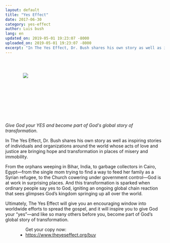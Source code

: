 ```yaml
---
layout: default
title: "Yes Effect"
date: 2017-06-30
category: yes-effect
author: Luis bush
lang: en
updated_on: 2019-05-01 19:23:07 -8000
uploaded_on: 2019-05-01 19:23:07 -8000
excerpt: "In The Yes Effect, Dr. Bush shares his own story as well as inspiring stories of individuals and organizations around the world whose acts of love and justice are bringing hope and transformation in places of misery and immobility. From the orphans weeping in Bihar, India, to garbage collectors in Cairo, Egypt—from the single mom trying to find a way to feed her family as a Syrian refugee, to the Church cowering under government control—God is at work in surprising places. And this transformation is sparked when ordinary people say yes to God, igniting an ongoing global chain reaction that sees glimpses God’s kingdom springing up all over the world."
---
```

<article class="document-container" data-publication-date="{{page.date}}" data-uploaded-on="{{page.uploaded_on}}" data-updated-on="{{page.updated_on}}" data-category="{{page.category}}">
<figure class="pic-left" style="width: 70%; min-width: 300px; max-width: 400px; margin: 4em;">
  <img src="{{ site.baseurl }}/assets/images/2017-06-30/YesEffect_3D.png">
</figure>

<article style="display: block; max-width: 500px; margin-top: 5em; float: left;">
  <p><em>Give God your YES and become part of God's global story of transformation.</em></p>

  <p>In The Yes Effect, Dr. Bush shares his own story as well as inspiring stories of individuals and organizations around the world whose acts of love and justice are bringing hope and transformation in places of misery and immobility.</p>

  <p>From the orphans weeping in Bihar, India, to garbage collectors in Cairo, Egypt—from the single mom trying to find a way to feed her family as a Syrian refugee, to the Church cowering under government control—God is at work in surprising places. And this transformation is sparked when ordinary people say yes to God, igniting an ongoing global chain reaction that sees glimpses God’s kingdom springing up all over the world.</p>

  <p>Ultimately, The Yes Effect will give you an encouraging window into worldwide efforts to spread the gospel, and it will inspire you to give God your “yes”—and like so many others before you, become part of God’s global story of transformation.</p>



  <figure class="resource-links">
    <ul>Get your copy now:
      <li><a href="https://www.theyeseffect.org/buy">https://www.theyeseffect.org/buy</a></li>
    </ul>
  </figure>
</article>
</article>

